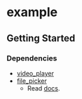 # example

## Getting Started

### Dependencies

- [video_player](https://pub.dev/packages/video_player)
- [file_picker](https://pub.dev/packages/file_picker)
  - Read [docs](https://github.com/miguelpruivo/flutter_file_picker).
